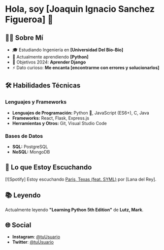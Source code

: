 # Hola, soy [Joaquin Ignacio Sanchez Figueroa] 👋

## 👨‍💻 Sobre Mí

- 🎓 Estudiando Ingeniería en **[Universidad Del Bío-Bío]**
- 🌱 Actualmente aprendiendo **[Python]**
- 🥅 Objetivos 2024: **Aprender Django**
- ⚡ Dato curioso: **Me encanta [encontrarme con errores y solucionarlos]**

## 🛠 Habilidades Técnicas

### Lenguajes y Frameworks
- **Lenguajes de Programación:** Python 🐍, JavaScript (ES6+), C, Java
- **Frameworks:** React, Flask, Express.js
- **Herramientas y Otros:** Git, Visual Studio Code

### Bases de Datos
- **SQL:** PostgreSQL
- **NoSQL:** MongoDB

## 🎵 Lo que Estoy Escuchando
[![Spotify] Estoy escuchando [Paris, Texas (feat. SYML)](https://open.spotify.com/intl-es/track/0Oqxt6JixieLHbwMfnJGWO?si=a55059db4e0d4d47) por [Lana del Rey].


## 📚 Leyendo
Actualmente leyendo **"Learning Python 5th Edition"** de **Lutz, Mark**.

## 🌐 Social
- **Instagram**: [@tuUsuario](URL-de-tu-Instagram)
- **Twitter**: [@tuUsuario](URL-de-tu-Twitter)



